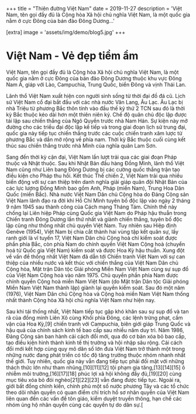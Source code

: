 +++
title = "Thiên đường Việt Nam"
date = 2019-11-27
description = 'Việt Nam, tên gọi đầy đủ là Cộng hòa Xã hội chủ nghĩa Việt Nam, là một quốc gia nằm ở cực Đông của bán đảo Đông Dương...'

[extra]
image = 'assets/img/demo/blog5.jpg'
+++

<h1>Việt Nam - Vẻ đẹp tiềm ẩm </h1>
Việt Nam, tên gọi đầy đủ là Cộng hòa Xã hội chủ nghĩa Việt Nam, là một quốc gia nằm ở cực Đông của bán đảo Đông Dương thuộc khu vực Đông Nam Á, giáp với Lào, Campuchia, Trung Quốc, biển Đông và vịnh Thái Lan.

Lãnh thổ Việt Nam xuất hiện con người sinh sống từ thời đại đồ đá cũ. Lịch sử Việt Nam cổ đại bắt đầu với các nhà nước Văn Lang, Âu Lạc. Âu Lạc bị nhà Triệu từ phương Bắc thôn tính vào đầu thế kỷ thứ 2 TCN sau đó là thời kỳ Bắc thuộc kéo dài hơn một thiên niên kỷ. Chế độ quân chủ độc lập được tái lập sau chiến thắng của Ngô Quyền trước nhà Nam Hán. Sự kiện này mở đường cho các triều đại độc lập kế tiếp và trong giai đoạn lịch sử trung đại, quốc gia này tiếp tục chiến thắng trước các cuộc chiến tranh xâm lược từ phương Bắc và dần mở rộng về phía nam. Thời kỳ Bắc thuộc cuối cùng kết thúc sau chiến thắng trước nhà Minh của nghĩa quân Lam Sơn.

Sang đến thời kỳ cận đại, Việt Nam lần lượt trải qua các giai đoạn Pháp thuộc và Nhật thuộc. Sau khi Nhật Bản đầu hàng Đồng Minh, lãnh thổ Việt Nam cũng như Liên bang Đông Dương bị các cường quốc thắng trận tạo điều kiện cho Pháp thu hồi. Kết thúc Thế chiến 2, Việt Nam trải qua nhiều biến động với sự can thiệp trên danh nghĩa giải giáp quân đội Nhật Bản của các lực lượng Đồng Minh bao gồm Anh, Pháp (miền Nam), Trung Hoa Dân Quốc (miền Bắc). Nhà nước Việt Nam Dân chủ Cộng hòa do Đảng Cộng sản Việt Nam lãnh đạo ra đời khi Hồ Chí Minh tuyên bố độc lập vào ngày 2 tháng 9 năm 1945 sau thành công của Cách mạng Tháng Tám. Chính thể này chống lại Liên hiệp Pháp cùng Quốc gia Việt Nam do Pháp hậu thuẫn trong Chiến tranh Đông Dương lần thứ nhất và giành chiến thắng, tuyên bố độc lập cũng như thống nhất chủ quyền Việt Nam. Tuy nhiên sau Hiệp định Genève (1954), Việt Nam bị chia cắt thành hai vùng tập kết quân sự, lấy ranh giới là vĩ tuyến 17, Việt Nam Dân chủ Cộng hoà chỉ kiểm soát được phần phía Bắc, còn phía Nam do chính quyền Việt Nam Cộng hoà (chuyển hoá từ Quốc gia Việt Nam) kiểm soát và được Hoa Kỳ hậu thuẫn. Xung đột về vấn đề thống nhất Việt Nam đã dẫn tới Chiến tranh Việt Nam với sự can thiệp của nhiều nước và kết thúc với chiến thắng của Việt Nam Dân chủ Cộng hòa, Mặt trận Dân tộc Giải phóng Miền Nam Việt Nam cùng sự sụp đổ của Việt Nam Cộng hoà vào năm 1975. Chủ quyền phần phía Nam được chính quyền Cộng hoà miền Nam Việt Nam (do Mặt trận Dân tộc Giải phóng Miền Nam Việt Nam thành lập) giành lại quyền kiểm soát. Sau đó một năm (1976), Việt Nam Dân chủ Cộng hòa và Cộng hoà miền Nam Việt Nam thống nhất thành Cộng hòa Xã hội chủ nghĩa Việt Nam như hiện nay.

Sau khi tái thống nhất, Việt Nam tiếp tục gặp khó khăn sau sự sụp đổ và tan rã của đồng minh Liên Xô cùng Khối phía Đông, các lệnh trừng phạt, cấm vận của Hoa Kỳ,[9] chiến tranh với Campuchia, biên giới giáp Trung Quốc và hậu quả của chính sách kinh tế bao cấp sau nhiều năm duy trì. Năm 1986, Đảng Cộng sản ban hành cải cách đổi mới, qua đó cơ bản xóa bỏ bao cấp, tạo điều kiện hình thành kinh tế thị trường và hội nhập sâu rộng. Cải cách đổi mới kết hợp cùng quy mô dân số lớn đưa Việt Nam trở thành một trong những nước đang phát triển có tốc độ tăng trưởng thuộc nhóm nhanh nhất thế giới. Tuy nhiên, quốc gia này vẫn đang tiếp tục phải đối mặt với những thách thức lớn như tham nhũng,[10][11][12] tội phạm gia tăng,[13][14][15] ô nhiễm môi trường,[16][17][18] phúc lợi xã hội không đầy đủ,[19][20] cùng mục tiêu xóa bỏ đói nghèo[21][22][23] vẫn đang được tiếp tục. Ngoài ra, giới bất đồng chính kiến, chính phủ một số nước phương Tây và các tổ chức theo dõi nhân quyền có quan điểm chỉ trích hồ sơ nhân quyền của Việt Nam liên quan đến các vấn đề tôn giáo, kiểm duyệt truyền thông, hạn chế các nhóm ủng hộ nhân quyền cùng các quyền tự do dân sự.[